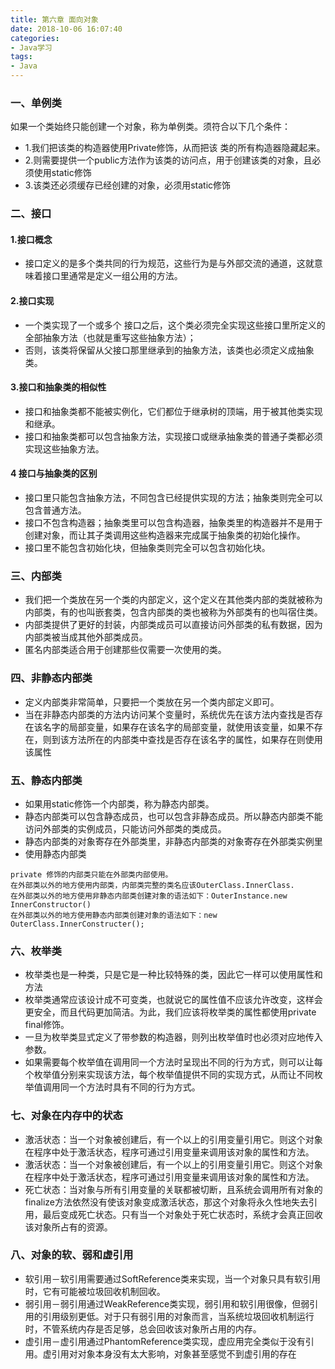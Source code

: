 ```yaml
---
title: 第六章 面向对象
date: 2018-10-06 16:07:40
categories:
- Java学习
tags:
- Java
---
```


### 一、单例类

如果一个类始终只能创建一个对象，称为单例类。须符合以下几个条件：
- 1.我们把该类的构造器使用Private修饰，从而把该 类的所有构造器隐藏起来。
- 2.则需要提供一个public方法作为该类的访问点，用于创建该类的对象，且必须使用static修饰
- 3.该类还必须缓存已经创建的对象，必须用static修饰


### 二、接口

#### 1.接口概念
- 接口定义的是多个类共同的行为规范，这些行为是与外部交流的通道，这就意味着接口里通常是定义一组公用的方法。

#### 2.接口实现

- 一个类实现了一个或多个 接口之后，这个类必须完全实现这些接口里所定义的全部抽象方法（也就是重写这些抽象方法）；
- 否则，该类将保留从父接口那里继承到的抽象方法，该类也必须定义成抽象类。 

#### 3.接口和抽象类的相似性

- 接口和抽象类都不能被实例化，它们都位于继承树的顶端，用于被其他类实现和继承。
- 接口和抽象类都可以包含抽象方法，实现接口或继承抽象类的普通子类都必须实现这些抽象方法。

#### 4 接口与抽象类的区别

- 接口里只能包含抽象方法，不同包含已经提供实现的方法；抽象类则完全可以包含普通方法。
- 接口不包含构造器；抽象类里可以包含构造器，抽象类里的构造器并不是用于创建对象，而让其子类调用这些构造器来完成属于抽象类的初始化操作。
- 接口里不能包含初始化块，但抽象类则完全可以包含初始化块。

### 三、内部类

- 我们把一个类放在另一个类的内部定义，这个定义在其他类内部的类就被称为内部类，有的也叫嵌套类，包含内部类的类也被称为外部类有的也叫宿住类。
- 内部类提供了更好的封装，内部类成员可以直接访问外部类的私有数据，因为内部类被当成其他外部类成员。
- 匿名内部类适合用于创建那些仅需要一次使用的类。


### 四、非静态内部类

- 定义内部类非常简单，只要把一个类放在另一个类内部定义即可。
- 当在非静态内部类的方法内访问某个变量时，系统优先在该方法内查找是否存在该名字的局部变量，如果存在该名字的局部变量，就使用该变量，如果不存在，则到该方法所在的内部类中查找是否存在该名字的属性，如果存在则使用该属性

### 五、静态内部类

- 如果用static修饰一个内部类，称为静态内部类。
- 静态内部类可以包含静态成员，也可以包含非静态成员。所以静态内部类不能访问外部类的实例成员，只能访问外部类的类成员。
- 静态内部类的对象寄存在外部类里，非静态内部类的对象寄存在外部类实例里
- 使用静态内部类
```
private 修饰的内部类只能在外部类内部使用。
在外部类以外的地方使用内部类，内部类完整的类名应该OuterClass.InnerClass.
在外部类以外的地方使用非静态内部类创建对象的语法如下：OuterInstance.new InnerConstructor()
在外部类以外的地方使用静态内部类创建对象的语法如下：new OuterClass.InnerConstructer();
```

### 六、枚举类

- 枚举类也是一种类，只是它是一种比较特殊的类，因此它一样可以使用属性和方法
- 枚举类通常应该设计成不可变类，也就说它的属性值不应该允许改变，这样会更安全，而且代码更加简洁。为此，我们应该将枚举类的属性都使用private final修饰。
- 一旦为枚举类显式定义了带参数的构造器，则列出枚举值时也必须对应地传入参数。  
- 如果需要每个枚举值在调用同一个方法时呈现出不同的行为方式，则可以让每个枚举值分别来实现该方法，每个枚举值提供不同的实现方式，从而让不同枚举值调用同一个方法时具有不同的行为方式。 


### 七、对象在内存中的状态

- 激活状态：当一个对象被创建后，有一个以上的引用变量引用它。则这个对象在程序中处于激活状态，程序可通过引用变量来调用该对象的属性和方法。
- 激活状态：当一个对象被创建后，有一个以上的引用变量引用它。则这个对象在程序中处于激活状态，程序可通过引用变量来调用该对象的属性和方法。
- 死亡状态：当对象与所有引用变量的关联都被切断，且系统会调用所有对象的finalize方法依然没有使该对象变成激活状态，那这个对象将永久性地失去引用，最后变成死亡状态。只有当一个对象处于死亡状态时，系统才会真正回收该对象所占有的资源。 

### 八、对象的软、弱和虚引用 

- 软引用－软引用需要通过SoftReference类来实现，当一个对象只具有软引用时，它有可能被垃圾回收机制回收。  
- 弱引用－弱引用通过WeakReference类实现，弱引用和软引用很像，但弱引用的引用级别更低。对于只有弱引用的对象而言，当系统垃圾回收机制运行时，不管系统内存是否足够，总会回收该对象所占用的内存。 
- 虚引用－虚引用通过PhantomReference类实现，虚应用完全类似于没有引用。虚引用对对象本身没有太大影响，对象甚至感觉不到虚引用的存在

